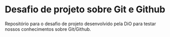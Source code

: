 # Desafio de projeto sobre Git e Github
Repositório para o desafio de projeto desenvolvido pela DiO para testar nossos conhecimentos sobre Git/Github.
